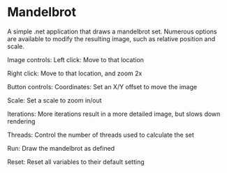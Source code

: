 Mandelbrot
==========

A simple .net application that draws a mandelbrot set. Numerous options are available to modify the resulting image,
such as relative position and scale.

Image controls:
  Left click:
  Move to that location

  Right click:
  Move to that location, and zoom 2x

Button controls:
  Coordinates:
  Set an X/Y offset to move the image

  Scale:
  Set a scale to zoom in/out

  Iterations:
  More iterations result in a more detailed image, but slows down rendering

  Threads:
  Control the number of threads used to calculate the set

  Run:
  Draw the mandelbrot as defined

  Reset:
  Reset all variables to their default setting
